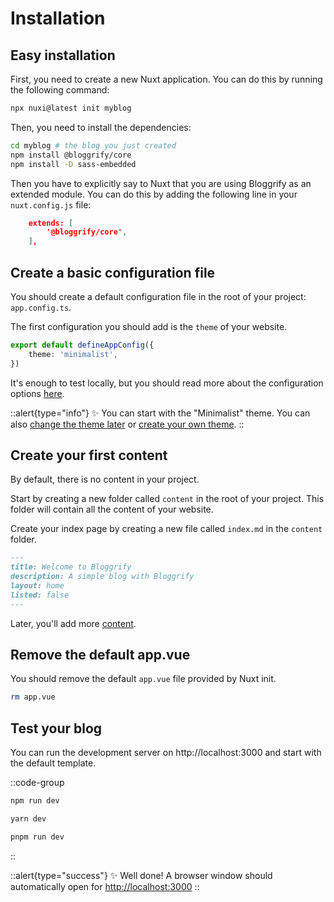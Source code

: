 # Installation

## Easy installation

First, you need to create a new Nuxt application. You can do this by running the following command:

```bash
npx nuxi@latest init myblog
```

Then, you need to install the dependencies:

```bash
cd myblog # the blog you just created
npm install @bloggrify/core
npm install -D sass-embedded
```

Then you have to explicitly say to Nuxt that you are using Bloggrify as an extended module. You can do this by adding the following line in your `nuxt.config.js` file:

```json
    extends: [
        '@bloggrify/core',
    ],
```

## Create a basic configuration file

You should create a default configuration file in the root of your project: `app.config.ts`. 

The first configuration you should add is the `theme` of your website. 

```typescript
export default defineAppConfig({
    theme: 'minimalist',
})
```

It's enough to test locally, but you should read more about the configuration options [here](/introduction/configuration).

::alert{type="info"}
✨ You can start with the "Minimalist" theme. You can also [change the theme later](/recipes/change-theme) or [create your own theme](/recipes/theme-recipe).
::


## Create your first content

By default, there is no content in your project.

Start by creating a new folder called `content` in the root of your project. This folder will contain all the content of your website.

Create your index page by creating a new file called `index.md` in the `content` folder.

```markdown
---
title: Welcome to Bloggrify
description: A simple blog with Bloggrify
layout: home
listed: false
---
```

Later, you'll add more [content](/content/writing-pages).

## Remove the default app.vue

You should remove the default `app.vue` file provided by Nuxt init.

```bash
rm app.vue
```

## Test your blog

You can run the development server on http://localhost:3000 and start with the default template.

::code-group

```bash [npm]
npm run dev
```

```bash [yarn]
yarn dev
```

```bash [pnpm]
pnpm run dev
```

::

::alert{type="success"}
✨ Well done! A browser window should automatically open for <http://localhost:3000>
::


